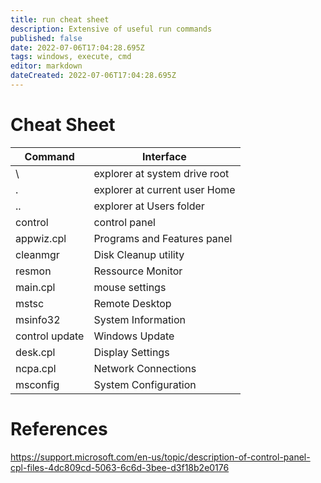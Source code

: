 ```yaml
---
title: run cheat sheet
description: Extensive of useful run commands
published: false
date: 2022-07-06T17:04:28.695Z
tags: windows, execute, cmd
editor: markdown
dateCreated: 2022-07-06T17:04:28.695Z
---
```


# Cheat Sheet
| Command | Interface |
|---|---|
| \ | explorer at system drive root |
| . | explorer at current user Home |
| .. | explorer at Users folder |
| control | control panel |
| appwiz.cpl | Programs and Features panel |
| cleanmgr | Disk Cleanup utility |
| resmon | Ressource Monitor |
| main.cpl | mouse settings |
| mstsc | Remote Desktop |
| msinfo32 | System Information |
| control update | Windows Update |
| desk.cpl | Display Settings |
| ncpa.cpl | Network Connections |
| msconfig | System Configuration |

# References
https://support.microsoft.com/en-us/topic/description-of-control-panel-cpl-files-4dc809cd-5063-6c6d-3bee-d3f18b2e0176